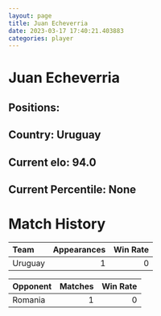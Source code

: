 ```yaml
---  
layout: page  
title: Juan Echeverria  
date: 2023-03-17 17:40:21.403883  
categories: player  
---
```

# Juan Echeverria

## Positions: 

## Country: Uruguay

## Current elo: 94.0

## Current Percentile: None

# Match History


| Team    |   Appearances |   Win Rate |
|:--------|--------------:|-----------:|
| Uruguay |             1 |          0 |

| Opponent   |   Matches |   Win Rate |
|:-----------|----------:|-----------:|
| Romania    |         1 |          0 |